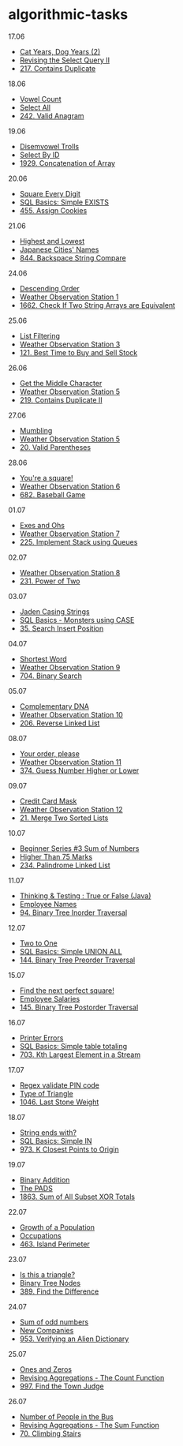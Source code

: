 ﻿# algorithmic-tasks

 17.06
 
 - [Cat Years, Dog Years (2)](https://www.codewars.com/kata/5a6d3bd238f80014a2000187)
 - [Revising the Select Query II](https://www.hackerrank.com/challenges/revising-the-select-query-2/problem?isFullScreen=true)
 - [217. Contains Duplicate](https://leetcode.com/problems/contains-duplicate/description/)

18.06
- [Vowel Count](https://www.codewars.com/kata/54ff3102c1bad923760001f3/java)
- [Select All](https://www.hackerrank.com/challenges/select-all-sql/problem?isFullScreen=true)
- [242. Valid Anagram](https://leetcode.com/problems/valid-anagram/description/)

19.06
- [Disemvowel Trolls](https://www.codewars.com/kata/52fba66badcd10859f00097e)
- [Select By ID](https://www.hackerrank.com/challenges/select-by-id/problem?isFullScreen=true)
- [1929. Concatenation of Array](https://leetcode.com/problems/concatenation-of-array/description/)

20.06

- [Square Every Digit](https://www.codewars.com/kata/546e2562b03326a88e000020)
- [SQL Basics: Simple EXISTS](https://www.codewars.com/kata/58113a64e10b53ec36000293)
- [455. Assign Cookies](https://leetcode.com/problems/assign-cookies/description/)

21.06
- [Highest and Lowest](https://www.codewars.com/kata/554b4ac871d6813a03000035/solutions/java)
- [Japanese Cities' Names](https://www.hackerrank.com/challenges/japanese-cities-name/problem?isFullScreen=true)
- [844. Backspace String Compare](https://leetcode.com/problems/backspace-string-compare/description/)

24.06
- [Descending Order](https://www.codewars.com/kata/5467e4d82edf8bbf40000155/train/java)
- [Weather Observation Station 1](https://www.hackerrank.com/challenges/weather-observation-station-1/problem?isFullScreen=true)
- [1662. Check If Two String Arrays are Equivalent](https://leetcode.com/problems/check-if-two-string-arrays-are-equivalent/description/)

25.06
- [List Filtering](https://www.codewars.com/kata/53dbd5315a3c69eed20002dd)
- [Weather Observation Station 3](https://www.hackerrank.com/challenges/weather-observation-station-3/problem?isFullScreen=true)
- [121. Best Time to Buy and Sell Stock](https://leetcode.com/problems/best-time-to-buy-and-sell-stock/description/)

26.06
- [Get the Middle Character](https://www.codewars.com/kata/56747fd5cb988479af000028)
- [Weather Observation Station 5](https://www.hackerrank.com/challenges/weather-observation-station-5/problem?isFullScreen=true)
- [219. Contains Duplicate II](https://leetcode.com/problems/contains-duplicate-ii/description/)

27.06
- [Mumbling](https://www.codewars.com/kata/5667e8f4e3f572a8f2000039)
- [Weather Observation Station 5](https://www.hackerrank.com/challenges/weather-observation-station-5/problem?isFullScreen=true)
- [20. Valid Parentheses](https://leetcode.com/problems/valid-parentheses/description/)

28.06
- [You're a square!](https://www.codewars.com/kata/54c27a33fb7da0db0100040e/train/java)
- [Weather Observation Station 6](https://www.hackerrank.com/challenges/weather-observation-station-6/problem?isFullScreen=true)
- [682. Baseball Game](https://leetcode.com/problems/baseball-game/description/)

01.07
- [Exes and Ohs](https://www.codewars.com/kata/55908aad6620c066bc00002a/train/java)
- [Weather Observation Station 7](https://www.hackerrank.com/challenges/weather-observation-station-7/problem?isFullScreen=true)
- [225. Implement Stack using Queues](https://leetcode.com/problems/implement-stack-using-queues/description/)

02.07
- [Weather Observation Station 8](https://www.hackerrank.com/challenges/weather-observation-station-8/problem?isFullScreen=true)
- [231. Power of Two](https://leetcode.com/problems/power-of-two/description/)

03.07
- [Jaden Casing Strings](https://www.codewars.com/kata/5390bac347d09b7da40006f6/train/java)
- [SQL Basics - Monsters using CASE](https://www.codewars.com/kata/593ef0e98b90525e090000b9)
- [35. Search Insert Position](https://leetcode.com/problems/search-insert-position/description/)

04.07
- [Shortest Word](https://www.codewars.com/kata/57cebe1dc6fdc20c57000ac9/train/java)
- [Weather Observation Station 9](https://www.hackerrank.com/challenges/weather-observation-station-9/problem?isFullScreen=true)
- [704. Binary Search](https://leetcode.com/problems/binary-search/description/)

05.07
- [Complementary DNA](https://www.codewars.com/kata/554e4a2f232cdd87d9000038/train/java)
- [Weather Observation Station 10](https://www.hackerrank.com/challenges/weather-observation-station-10/problem?isFullScreen=true)
- [206. Reverse Linked List](https://leetcode.com/problems/reverse-linked-list/description/)

08.07
- [Your order, please](https://www.codewars.com/kata/55c45be3b2079eccff00010f)
- [Weather Observation Station 11](https://www.hackerrank.com/challenges/weather-observation-station-11/problem?isFullScreen=true)
- [374. Guess Number Higher or Lower](https://leetcode.com/problems/guess-number-higher-or-lower/description/)

09.07
- [Credit Card Mask](https://www.codewars.com/kata/5412509bd436bd33920011bc/train/java)
- [Weather Observation Station 12](https://www.hackerrank.com/challenges/weather-observation-station-12/problem?isFullScreen=true)
- [21. Merge Two Sorted Lists](https://leetcode.com/problems/merge-two-sorted-lists/description/)

10.07
- [Beginner Series #3 Sum of Numbers](https://www.codewars.com/kata/55f2b110f61eb01779000053)
- [Higher Than 75 Marks](https://www.hackerrank.com/challenges/more-than-75-marks/problem?isFullScreen=true)
- [234. Palindrome Linked List](https://leetcode.com/problems/palindrome-linked-list/description/)

11.07
- [Thinking & Testing : True or False (Java)](https://www.codewars.com/kata/56d931ecc443d475d5000003)
- [Employee Names](https://www.hackerrank.com/challenges/name-of-employees/problem?isFullScreen=true)
- [94. Binary Tree Inorder Traversal](https://leetcode.com/problems/binary-tree-inorder-traversal/description/)

12.07
- [Two to One](https://www.codewars.com/kata/5656b6906de340bd1b0000ac)
- [SQL Basics: Simple UNION ALL](https://www.codewars.com/kata/58112f8004adbbdb500004fe)
- [144. Binary Tree Preorder Traversal](https://leetcode.com/problems/binary-tree-preorder-traversal/description/)

15.07
- [Find the next perfect square!](https://codewars.com/kata/56269eb78ad2e4ced1000013/train/java)
- [Employee Salaries](https://www.hackerrank.com/challenges/salary-of-employees/problem?isFullScreen=true)
- [145. Binary Tree Postorder Traversal](https://leetcode.com/problems/binary-tree-postorder-traversal/description/)

16.07
- [Printer Errors](https://codewars.com/kata/56541980fa08ab47a0000040/train/java)
- [SQL Basics: Simple table totaling](https://www.codewars.com/kata/5809575e166583acfa000083/solutions/sql)
- [703. Kth Largest Element in a Stream](https://leetcode.com/problems/kth-largest-element-in-a-stream/description/)

17.07
- [Regex validate PIN code](https://www.codewars.com/kata/55f8a9c06c018a0d6e000132/train/java)
- [Type of Triangle](https://www.hackerrank.com/challenges/what-type-of-triangle/problem?isFullScreen=true)
- [1046. Last Stone Weight](https://leetcode.com/problems/last-stone-weight/description/)

18.07
- [String ends with?](https://www.codewars.com/kata/51f2d1cafc9c0f745c00037d/train/java)
- [SQL Basics: Simple IN](https://www.codewars.com/kata/58113c03009b4fcc66000d29/train/sql)
- [973. K Closest Points to Origin](https://leetcode.com/problems/k-closest-points-to-origin/description/)

19.07
- [Binary Addition](https://www.codewars.com/kata/551f37452ff852b7bd000139)
- [The PADS](https://www.hackerrank.com/challenges/the-pads/problem?isFullScreen=true)
- [1863. Sum of All Subset XOR Totals](https://leetcode.com/problems/sum-of-all-subset-xor-totals/description/)

22.07
- [Growth of a Population](https://www.codewars.com/kata/563b662a59afc2b5120000c6/train/java)
- [Occupations](https://www.hackerrank.com/challenges/occupations/problem?isFullScreen=true)
- [463. Island Perimeter](https://leetcode.com/problems/island-perimeter/description/)

23.07
- [Is this a triangle?](https://www.codewars.com/kata/56606694ec01347ce800001b/train/java)
- [Binary Tree Nodes](https://www.hackerrank.com/challenges/binary-search-tree-1/problem?isFullScreen=true)
- [389. Find the Difference](https://leetcode.com/problems/find-the-difference/description/)

24.07
- [Sum of odd numbers](https://www.codewars.com/kata/55fd2d567d94ac3bc9000064/train/java)
- [New Companies](https://www.hackerrank.com/challenges/the-company/problem?isFullScreen=true)
- [953. Verifying an Alien Dictionary](https://leetcode.com/problems/verifying-an-alien-dictionary/description/)

25.07
- [Ones and Zeros](https://www.codewars.com/kata/578553c3a1b8d5c40300037c/java)
- [Revising Aggregations - The Count Function](https://www.hackerrank.com/challenges/revising-aggregations-the-count-function/problem?isFullScreen=true)
- [997. Find the Town Judge](https://leetcode.com/problems/find-the-town-judge/description/)

26.07
- [Number of People in the Bus](https://www.codewars.com/kata/5648b12ce68d9daa6b000099/train/java)
- [Revising Aggregations - The Sum Function](https://www.hackerrank.com/challenges/revising-aggregations-sum/problem?isFullScreen=true)
- [70. Climbing Stairs](https://leetcode.com/problems/climbing-stairs/description/)
